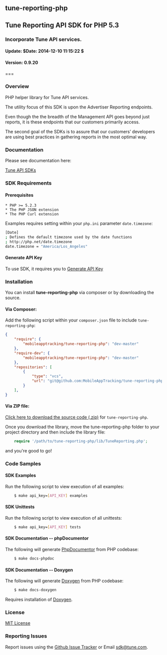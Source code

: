 <h2>tune-reporting-php</h2>
<h2>Tune Reporting API SDK for PHP 5.3</h2>
<h3>Incorporate Tune API services.</h3>
<h4>Update:  $Date: 2014-12-10 11:15:22 $</h4>
<h4>Version: 0.9.20</h4>
===

### Overview

PHP helper library for Tune API services.

The utility focus of this SDK is upon the Advertiser Reporting endpoints.

Even though the the breadth of the Management API goes beyond just reports, it is these endpoints that our customers primarily access.

The second goal of the SDKs is to assure that our customers’ developers are using best practices in gathering reports in the most optimal way.

### Documentation

Please see documentation here:

[Tune API SDKs](https://developers.mobileapptracking.com/tune-reporting-sdks/)

<a name="sdk_requirements"></a>
### SDK Requirements

<a name="sdk_prerequisites"></a>
#### Prerequisites

    * PHP >= 5.2.3
    * The PHP JSON extension
    * The PHP Curl extension

Examples requires setting within your `php.ini` parameter `date.timezone`:

```bash
[Date]
; Defines the default timezone used by the date functions
; http://php.net/date.timezone
date.timezone = "America/Los_Angeles"
```

<a name="generate_api_key"></a>
#### Generate API Key

To use SDK, it requires you to [Generate API Key](http://developers.mobileapptracking.com/generate-api-key/)

<a name="sdk_installation"></a>
### Installation

You can install **tune-reporting-php** via composer or by downloading the source.

<a name="sdk_installation_composer"></a>
#### Via Composer:

Add the following script within your `composer.json` file to include `tune-reporting-php`:

```json
{
    "require": {
        "mobileapptracking/tune-reporting-php": "dev-master"
    },
    "require-dev": {
        "mobileapptracking/tune-reporting-php": "dev-master"
    },
    "repositories": [
        {
            "type": "vcs",
            "url": "git@github.com:MobileAppTracking/tune-reporting-php.git"
        }
    ],
}
```

<a name="sdk_installation_zip"></a>
#### Via ZIP file:

[Click here to download the source code
(.zip)](https://github.com/MobileAppTracking/tune-reporting-php/archive/master.zip) for `tune-reporting-php`.

Once you download the library, move the tune-reporting-php folder to your project
directory and then include the library file:

```php
    require '/path/to/tune-reporting-php/lib/TuneReporting.php';
```

and you're good to go!

<a name="sdk_code_samples"></a>
### Code Samples

<a name="sdk_examples"></a>
#### SDK Examples

Run the following script to view execution of all examples:
```bash
    $ make api_key=[API_KEY] examples
```

<a name="sdk_unittests"></a>
#### SDK Unittests

Run the following script to view execution of all unittests:
```bash
    $ make api_key=[API_KEY] tests
```

<a name="sdk_docs_phpdoc"></a>
#### SDK Documentation -- phpDocumentor

The following will generate [PhpDocumentor](http://en.wikipedia.org/wiki/PhpDocumentor) from PHP codebase:

```bash
    $ make docs-phpdoc
```

<a name="sdk_docs_doxygen"></a>
#### SDK Documentation -- Doxygen

The following will generate [Doxygen](http://en.wikipedia.org/wiki/Doxygen) from PHP codebase:

```bash
    $ make docs-doxygen
```

Requires installation of [Doxygen](http://www.stack.nl/~dimitri/doxygen/index.html).

<a name="license"></a>
### License

[MIT License](http://opensource.org/licenses/MIT)

<a name="sdk_reporting_issues"></a>
### Reporting Issues

Report issues using the [Github Issue Tracker](https://github.com/MobileAppTracking/tune-reporting-php/issues) or Email [sdk@tune.com](mailto:sdk@tune.com).
